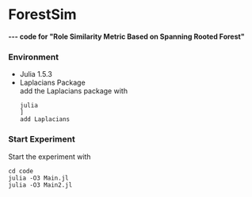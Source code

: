 # ForestSim
**--- code for "Role Similarity Metric Based on Spanning Rooted Forest"**
### Environment
+ Julia 1.5.3
+ Laplacians Package  
  add the Laplacians package with
  ```shell
  julia
  ]
  add Laplacians
  ```
### Start Experiment
Start the experiment with
```shell
cd code
julia -O3 Main.jl
julia -O3 Main2.jl
```
